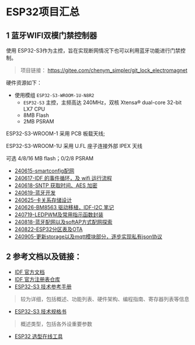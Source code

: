 # ESP32项目汇总

## 1 蓝牙WIFI双模门禁控制器

使用 ESP32-S3作为主控，旨在实现断网情况下也可以利用蓝牙功能进行门禁控制。

> 项目链接： https://gitee.com/chenym_simpler/git_lock_electromagnet

硬件资源如下：

- 使用模组 `ESP32-S3-WROOM-1U-N8R2`
	- `ESP32-S3` 主控，主频高达 240MHz，双核 Xtensa® dual-core 32-bit LX7 CPU
	- 8MB Flash
	- 2MB PSRAM

ESP32-S3-WROOM-1 采用 PCB 板载天线;

ESP32-S3-WROOM-1U 采用 U.FL 座子连接外部 IPEX 天线

可选 4/8/16 MB flash；0/2/8 PSRAM

- [240615-smartconfig配网](240615-smartconfig配网.md)
- [240617-IDF 的事件循环，及 wifi 运行流程](240617-IDF%20的事件循环，及%20wifi%20运行流程.md)
- [240618-SNTP 获取时间、AES 加密](240618-SNTP%20获取时间、AES%20加密.md)
- [240619-蓝牙开发](240619-蓝牙开发.md)
- [240625-卡关系存储设计](240625-卡关系存储设计.md)
- [240626-BM8563 驱动移植，IDF-I2C 笔记](240626-BM8563%20驱动移植，IDF-I2C%20笔记.md)
- [240719-LEDPWM及常用指示函数封装](240719-LEDPWM及常用指示函数封装.md)
- [240818-蓝牙配网以及softAP方式配网探索](240818-蓝牙配网以及softAP方式配网探索.md)
- [240822-ESP32分区表及OTA](240822-ESP32分区表及OTA.md)
- [240905-更新storage以及mqtt模块部分，逐步实现私有json协议](240905-更新storage以及mqtt模块部分，逐步实现私有json协议.md)


## 2 参考文档以及链接：

- [IDF 官方文档](https://docs.espressif.com/projects/esp-idf/zh_CN/v5.2.1/esp32/get-started/index.html)
- [IDF 官方注册表仓库](https://components.espressif.com/)
- [ESP32-S3 技术参考手册](https://www.espressif.com/sites/default/files/documentation/esp32-s3_technical_reference_manual_cn.pdf)
> 较为详细，包括概述、功能列表、硬件架构、编程指南、寄存器列表等信息
- [ESP32-S3 技术规格书](https://espressif.com/sites/default/files/documentation/esp32-s3_datasheet_cn.pdf)
> 概述类型，包括各外设重要参数
- [ESP32 选型在线工具]( https://products.espressif.com/#/product-selector?language=zh&names= )
